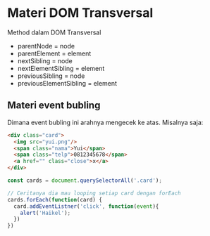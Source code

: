 # Materi DOM Transversal

Method dalam DOM Transversal
- parentNode = node
- parentElement = element
- nextSibling = node
- nextElementSibling = element
- previousSibling = node
- previousElementSibling = element

## Materi event bubling

Dimana event bubling ini arahnya mengecek ke atas. Misalnya saja:

```html
<div class="card">
  <img src="yui.png"/>
  <span class="nama">Yui</span>
  <span class="telp">0812345678</span>
  <a href="" class="close">x</a>
</div>
```

```javascript
const cards = document.querySelectorAll('.card');

// Ceritanya dia mau looping setiap card dengan forEach
cards.forEach(function(card) {
  card.addEventListner('click', function(event){
    alert('Haikel');
  })
})
```
